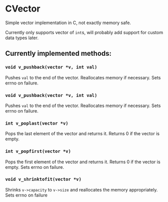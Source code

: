 # CVector
Simple vector implementation in C, not exactly memory safe.

Currently only supports vector of `int`s, will probably add support for custom data types later.

## Currently implemented methods:

### `void v_pushback(vector *v, int val)`
Pushes `val` to the end of the vector. Reallocates memory if necessary. Sets errno on failure.

### `void v_pushback(vector *v, int val)`
Pushes `val` to the end of the vector. Reallocates memory if necessary. Sets errno on failure.

### `int v_poplast(vector *v)`
Pops the last element of the vector and returns it. Returns 0 if the vector is empty.

### `int v_popfirst(vector *v)`
Pops the first element of the vector and returns it. Returns 0 if the vector is empty. Sets errno on failure.

### `void v_shrinktofit(vector *v)`
Shrinks `v->capacity` to `v->size` and reallocates the memory appropriately. Sets errno on failure